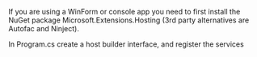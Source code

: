 If you are using a WinForm or console app you need to first install the NuGet package Microsoft.Extensions.Hosting (3rd party alternatives are Autofac and Ninject).  

In Program.cs create a host builder interface, and register the services 